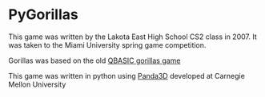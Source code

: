 # PyGorillas

This game was written by the Lakota East High School CS2 class in 2007. It was taken to the Miami University spring game competition.

Gorillas was based on the old [QBASIC gorillas game](https://en.wikipedia.org/wiki/Gorillas_(video_game))

This game was written in python using [Panda3D](https://www.panda3d.org) developed at Carnegie Mellon University
